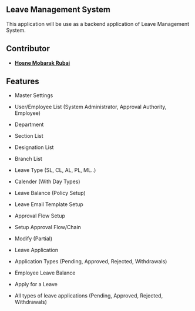 ## Leave Management System

This application will be use as a backend application of Leave Management System. 

## Contributor

- **[Hosne Mobarak Rubai](https://github.com/hmrubai/)**

## Features

- Master Settings
- User/Employee List (System Administrator, Approval Authority, Employee)
- Department 
- Section List
- Designation List
- Branch List
- Leave Type (SL, CL, AL, PL, ML..)
- Calender (With Day Types)
- Leave Balance (Policy Setup)
- Leave Email Template Setup

- Approval Flow Setup
- Setup Approval Flow/Chain
- Modify (Partial)

- Leave Application
- Application Types (Pending, Approved, Rejected, Withdrawals)
- Employee Leave Balance
- Apply for a Leave
- All types of leave applications (Pending, Approved, Rejected, Withdrawals)
